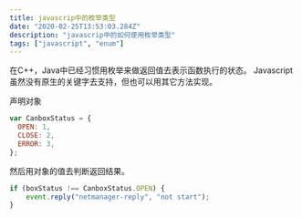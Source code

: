 ```yaml
---
title: javascrip中的枚举类型
date: "2020-02-25T13:53:03.284Z"
description: "javascrip中的如何使用枚举类型"
tags: ["javascript", "enum"]
---
```


在C++，Java中已经习惯用枚举来做返回值去表示函数执行的状态。
Javascript虽然没有原生的关键字去支持，但也可以用其它方法实现。

声明对象
```JavaScript
var CanboxStatus = {
  OPEN: 1,
  CLOSE: 2,
  ERROR: 3,
};
```
然后用对象的值去判断返回结果。
```JavaScript
if (boxStatus !== CanboxStatus.OPEN) {
    event.reply("netmanager-reply", "not start");
}
```

